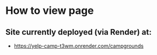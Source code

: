 # How to view page

## Site currently deployed (via Render) at:
- https://yelp-camp-t3wm.onrender.com/campgrounds
